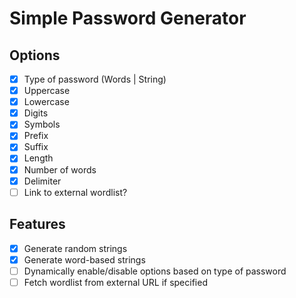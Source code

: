 # Simple Password Generator

## Options

- [X] Type of password (Words | String)
- [X] Uppercase
- [X] Lowercase
- [X] Digits
- [X] Symbols
- [X] Prefix
- [X] Suffix
- [X] Length
- [X] Number of words
- [X] Delimiter
- [ ] Link to external wordlist?

## Features

- [X] Generate random strings
- [X] Generate word-based strings
- [ ] Dynamically enable/disable options based on type of password
- [ ] Fetch wordlist from external URL if specified